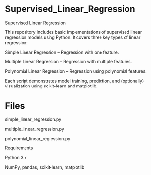 # Supervised_Linear_Regression

Supervised Linear Regression

This repository includes basic implementations of supervised linear regression models using Python. It covers three key types of linear regression:

Simple Linear Regression – Regression with one feature.

Multiple Linear Regression – Regression with multiple features.

Polynomial Linear Regression – Regression using polynomial features.


Each script demonstrates model training, prediction, and (optionally) visualization using scikit-learn and matplotlib.

# Files

simple_linear_regression.py

multiple_linear_regression.py

polynomial_linear_regression.py


Requirements

Python 3.x

NumPy, pandas, scikit-learn, matplotlib
